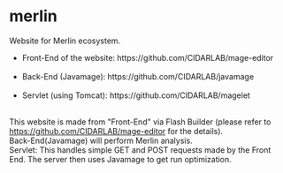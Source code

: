 # merlin
Website for Merlin ecosystem. 

<ul>
  <li>Front-End of the website: https://github.com/CIDARLAB/mage-editor </li><br>
  <li>Back-End (Javamage): https://github.com/CIDARLAB/javamage </li><br>
  <li>Servlet (using Tomcat): https://github.com/CIDARLAB/magelet </li><br>
  </ul>

This website is made from "Front-End" via Flash Builder (please refer to https://github.com/CIDARLAB/mage-editor for the details). <br>
Back-End(Javamage) will perform Merlin analysis. <br>
Servlet: This handles simple GET and POST requests made by the Front End. The server then uses Javamage to get run optimization. <br>

